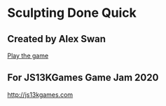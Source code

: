 # Sculpting Done Quick

## Created by Alex Swan

[Play the game](https://alexswan.info/js13k-2020-sculpting-done-quick/index.html)

## For JS13KGames Game Jam 2020

http://js13kgames.com
